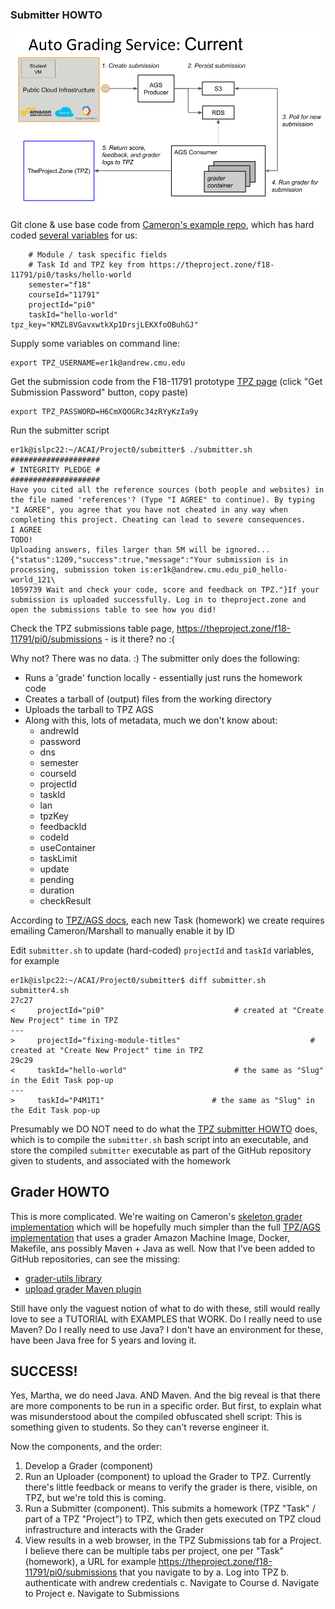 ### Submitter HOWTO

![AGS Diagram](TPZ_SCOTT_Presentation_SCS_24Jul2018.png)

Git clone & use base code from [Cameron's example repo](https://github.com/11-791SoftwareEngineeringForIT/Project0), which has hard coded [several variables](https://github.com/11-791SoftwareEngineeringForIT/Project0/blob/master/submitter/submitter.sh#L23-L29) for us:
```
    # Module / task specific fields
    # Task Id and TPZ key from https://theproject.zone/f18-11791/pi0/tasks/hello-world
    semester="f18"
    courseId="11791"
    projectId="pi0"
    taskId="hello-world"
tpz_key="KMZL8VGavxwtkXp1DrsjLEKXfoOBuhGJ"
```

Supply some variables on command line:
```
export TPZ_USERNAME=er1k@andrew.cmu.edu
```
Get the submission code from the F18-11791 prototype [TPZ page](https://theproject.zone/f18-11791/pi0) (click "Get Submission Password" button, copy paste)
```
export TPZ_PASSWORD=H6CmXQOGRc34zRYyKzIa9y
```
Run the submitter script
```
er1k@islpc22:~/ACAI/Project0/submitter$ ./submitter.sh
####################
# INTEGRITY PLEDGE #
####################
Have you cited all the reference sources (both people and websites) in the file named 'references'? (Type "I AGREE" to continue). By typing "I AGREE", you agree that you have not cheated in any way when completing this project. Cheating can lead to severe consequences.
I AGREE
TODO!
Uploading answers, files larger than 5M will be ignored...
{"status":1209,"success":true,"message":"Your submission is in processing, submission token is:er1k@andrew.cmu.edu_pi0_hello-world_121\
1059739 Wait and check your code, score and feedback on TPZ."}If your submission is uploaded successfully. Log in to theproject.zone and open the submissions table to see how you did!
```
Check the TPZ submissions table page, https://theproject.zone/f18-11791/pi0/submissions - is it there? no :(

Why not? There was no data. :)  The submitter only does the following:

  * Runs a 'grade' function locally - essentially just runs the homework code
  * Creates a tarball of (output) files from the working directory
  * Uploads the tarball to TPZ AGS
  * Along with this, lots of metadata, much we don't know about:
    - andrewId
    - password
    - dns
    - semester
    - courseId
    - projectId
    - taskId
    - lan
    - tpzKey
    - feedbackId
    - codeId
    - useContainer
    - taskLimit
    - update
    - pending
    - duration
    - checkResult
    
According to [TPZ/AGS docs](https://github.com/CloudComputingCourse/TA-Manual/wiki/grader-HOWTO#enable-ags-support-for-a-task), each new Task (homework) we create requires emailing Cameron/Marshall to manually enable it by ID

Edit `submitter.sh` to update (hard-coded) `projectId` and `taskId` variables, for example
```
er1k@islpc22:~/ACAI/Project0/submitter$ diff submitter.sh submitter4.sh
27c27
<     projectId="pi0"                             # created at "Create New Project" time in TPZ
---
>     projectId="fixing-module-titles"                             # created at "Create New Project" time in TPZ
29c29
<     taskId="hello-world"                        # the same as "Slug" in the Edit Task pop-up
---
>     taskId="P4M1T1"                        # the same as "Slug" in the Edit Task pop-up
```
Presumably we DO NOT need to do what the [TPZ submitter HOWTO](https://github.com/CloudComputingCourse/TA-Manual/wiki/submitter-HOWTO#compile-the-submitter-with-docker-and-makefile) does, which is to compile the `submitter.sh` bash script into an executable, and store the compiled `submitter` executable as part of the GitHub repository given to students, and associated with the homework

## Grader HOWTO
This is more complicated. We're waiting on Cameron's [skeleton grader implementation](https://github.com/11-791SoftwareEngineeringForIT/Project0#grader) which will be hopefully much simpler than the full [TPZ/AGS implementation](https://github.com/CloudComputingCourse/TA-Manual/wiki/grader-HOWTO) that uses a grader Amazon Machine Image, Docker, Makefile, ans possibly Maven + Java as well. Now that I've been added to GitHub repositories, can see the missing:

 * [grader-utils library](https://github.com/CloudComputingCourse/grader-utils)
 * [upload grader Maven plugin](https://github.com/CloudComputingCourse/CloudComputingUtils/tree/master/upload-grader-maven-plugin)
 
 Still have only the vaguest notion of what to do with these, still would really love to see a TUTORIAL with EXAMPLES that WORK.
 Do I really need to use Maven? Do I really need to use Java? I don't have an environment for these, have been Java free for 5 years and loving it.
 
 ## SUCCESS!
 Yes, Martha, we do need Java. AND Maven. And the big reveal is that there are more components to be run in a specific order. But first, to explain what was misunderstood about the compiled obfuscated shell script: This is something given to students. So they can't reverse engineer it.
 
 Now the components, and the order:
 
 1. Develop a Grader (component)
 2. Run an Uploader (component) to upload the Grader to TPZ. Currently there's little feedback or means to verify the grader is there, visible, on TPZ, but we're told this is coming.
 3. Run a Submitter (component). This submits a homework (TPZ "Task" / part of a TPZ "Project") to TPZ, which then gets executed on TPZ cloud infrastructure and interacts with the Grader
 4. View results in a web browser, in the TPZ Submissions tab for a Project. I believe there can be multiple tabs per project, one per "Task" (homework), a URL for example https://theproject.zone/f18-11791/pi0/submissions that you navigate to by
    a. Log into TPZ
    b. authenticate with andrew credentials
    c. Navigate to Course
    d. Navigate to Project
    e. Navigate to Submissions
    
